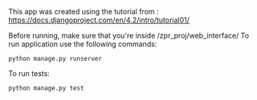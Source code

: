 This app was created using the tutorial from : https://docs.djangoproject.com/en/4.2/intro/tutorial01/

Before running, make sure that you're inside /zpr_proj/web_interface/
To run application use the following commands:

```
python manage.py runserver
```

To run tests:

```
python manage.py test
```
